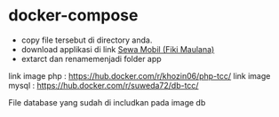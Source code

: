 # docker-compose

* copy file tersebut di directory anda.
* download applikasi di link <a href='https://github.com/fikimaul/sewa-mobil'>Sewa Mobil (Fiki Maulana)</a>
* extarct dan renamemenjadi folder app

link image php : https://hub.docker.com/r/khozin06/php-tcc/
link image mysql : https://hub.docker.com/r/suweda72/db-tcc/

File database yang sudah di includkan pada image db
